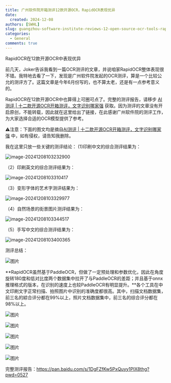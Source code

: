 ```yaml
---
title: 广州软件院开箱测评12款开源OCR，RapidOCR表现优异
date:
  created: 2024-12-08
authors: [SWHL]
slug: guangzhou-software-institute-reviews-12-open-source-ocr-tools-rapidocr-stands-out
categories:
  - General
comments: true
---
```


RapidOCR在12款开源OCR中表现优异

<!-- more -->

前几天，Joker告诉我看到一篇OCR测评的文章，并说咱家RapidOCR整体表现很不错。我特地去看了一下，发现是广州软件院发起的OCR测评，算是一个比较公允的测评方了。这篇文章是今年6月份写的，也不算太老，还是有一点参考意义的。

RapidOCR在12款开源OCR中也算得上可圈可点了。完整的测评报告，请移步 [AI测评 | 十二款开源OCR开箱测评，文字识别哪家强](https://mp.weixin.qq.com/s?__biz=MzA5MjU2NjYxNQ==&mid=2449494038&idx=1&sn=f144be7182839e22a421e0df9e9609f0&scene=21#wechat_redirect) 获取。因为测评的文章没有开启原创，不能转载，因此就在这里给出了链接，在此感谢广州软件院的测评工作，为大家选择合适的OCR模型提供了参考。

⚠️注意：下面的图文均是摘自[AI测评 | 十二款开源OCR开箱测评，文字识别哪家强](https://mp.weixin.qq.com/s?__biz=MzA5MjU2NjYxNQ==&mid=2449494038&idx=1&sn=f144be7182839e22a421e0df9e9609f0&scene=21#wechat_redirect) 中，如有侵权，请告知我删除。

我在这里只放一些关键的测评结论：
 (1)印刷中文的综合测评结果为：

![image-20241208103232900](./images/image-20241208103232900.png)

（2）印刷英文的综合测评结果为：

![image-20241208103310417](./images/image-20241208103310417.png)

（3）变形字体的艺术字测评结果为：

![image-20241208103329977](./images/image-20241208103329977.png)

（4）自然场景的街景图片测评结果为：

![image-20241208103344517](./images/image-20241208103344517.png)

（5）手写中文的综合测评结果为：

![image-20241208103400365](./images/image-20241208103400365.png)

测评总结：

![图片](./images/640-20241208103523542)

**RapidOCR虽然基于PaddleOCR，但做了⼀定预处理和参数优化，因此在⾓度旋转180度和低对⽐度两个数据集中拉开了与PaddleOCR的差距；并且基于onnx推理格式的版本，在识别的速度上也较PaddleOCR有明显提升。**各个⼯具在中⽂印刷⽂字正常扫描、拍照图⽚中识别的准确度都很⾼。其中，扫描⽂档数据集，前三名的綜合评分都在99%以上，照⽚⽂档数据集中，前三名的综合评分都在98%以上。

![图片](./images/640-20241208103536368)

![图片](./images/640-20241208103541160)

![图片](./images/640-20241208103546381)

![图片](./images/640-20241208103550187)

![图片](./images/640-20241208103554131)

完整测评报告：<https://pan.baidu.com/s/1DgFZfKw5PxQuyy1PIX8thg?pwd=0527>
